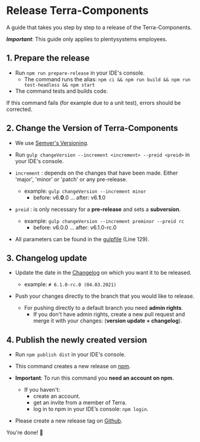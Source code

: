 # Release Terra-Components

A guide that takes you step by step to a release of the Terra-Components.

_**Important**_: This guide only applies to plentysystems employees.

## 1. Prepare the release

-   Run `npm run prepare-release` in your IDE's console.
    -   The command runs the alias: `npm ci && npm run build && npm run test-headless && npm start`
-   The command tests and builds code.

If this command fails (for example due to a unit test), errors should be corrected.

## 2. Change the Version of Terra-Components

-   We use [Semver's Versioning](https://semver.org/).

-   Run `gulp changeVersion --increment <increment> --preid <preid>` in your IDE's console.

-   `increment` : depends on the changes that have been made. Either 'major', 'minor' or 'patch' or any pre-release.
    -   example: `gulp changeVersion --increment minor`
        -   before: v6.**0**.0 ... after: v6.**1**.0
-   `preid` : is only necessary for a **pre-release** and sets a **subversion**.
    -   example: `gulp changeVersion --increment preminor --preid rc`
        -   before: v6.0.0 ... after: v6.1.0-rc.0
-   All parameters can be found in the [gulpfile](./gulpfile.js) (Line 129).

## 3. Changelog update

-   Update the date in the [Changelog](./CHANGELOG.md) on which you want it to be released.

    -   example: `# 6.1.0-rc.0 (04.03.2021)`

-   Push your changes directly to the branch that you would like to release.
    -   For pushing directly to a default branch you need **admin rights**.
        -   If you don't have admin rights, create a new pull request and merge it with your changes: (**version update + changelog**).

## 4. Publish the newly created version

-   Run `npm publish dist` in your IDE's console.
-   This command creates a new release on [npm](https://www.npmjs.com/package/@plentymarkets/terra-components).
-   **Important**: To run this command you **need an account on npm**.

    -   If you haven't:
        -   create an account.
        -   get an invite from a member of Terra.
        -   log in to npm in your IDE’s console: `npm login`.

-   Please create a new release tag on [Github](https://github.com/plentymarkets/terra-components/releases).

You're done! 🥳
